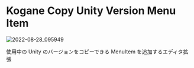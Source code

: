 # Kogane Copy Unity Version Menu Item

![2022-08-28_095949](https://user-images.githubusercontent.com/6134875/187053224-1f29c516-d32f-49f8-ab0a-8f1598cfa934.png)

使用中の Unity のバージョンをコピーできる MenuItem を追加するエディタ拡張
